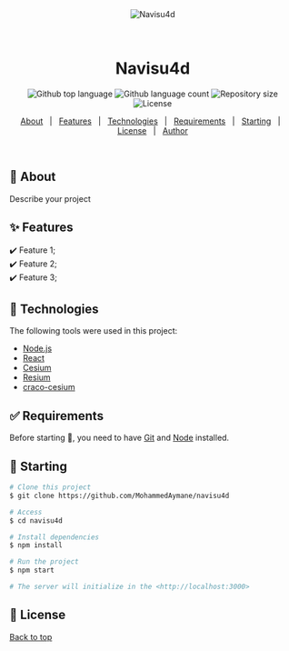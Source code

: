 <div align="center" id="top"> 
  <img src="./.github/app.gif" alt="Navisu4d" />

&#xa0;

  <!-- <a href="https://navisu4d.netlify.app">Demo</a> -->
</div>

<h1 align="center">Navisu4d</h1>

<p align="center">
  <img alt="Github top language" src="https://img.shields.io/github/languages/top/{{YOUR_GITHUB_USERNAME}}/navisu4d?color=56BEB8">

  <img alt="Github language count" src="https://img.shields.io/github/languages/count/{{YOUR_GITHUB_USERNAME}}/navisu4d?color=56BEB8">

  <img alt="Repository size" src="https://img.shields.io/github/repo-size/{{YOUR_GITHUB_USERNAME}}/navisu4d?color=56BEB8">

  <img alt="License" src="https://img.shields.io/github/license/{{YOUR_GITHUB_USERNAME}}/navisu4d?color=56BEB8">

  <!-- <img alt="Github issues" src="https://img.shields.io/github/issues/{{YOUR_GITHUB_USERNAME}}/navisu4d?color=56BEB8" /> -->

  <!-- <img alt="Github forks" src="https://img.shields.io/github/forks/{{YOUR_GITHUB_USERNAME}}/navisu4d?color=56BEB8" /> -->

  <!-- <img alt="Github stars" src="https://img.shields.io/github/stars/{{YOUR_GITHUB_USERNAME}}/navisu4d?color=56BEB8" /> -->
</p>

<!-- Status -->

<!-- <h4 align="center">
	🚧  Navisu4d 🚀 Under construction...  🚧
</h4>

<hr> -->

<p align="center">
  <a href="#dart-about">About</a> &#xa0; | &#xa0; 
  <a href="#sparkles-features">Features</a> &#xa0; | &#xa0;
  <a href="#rocket-technologies">Technologies</a> &#xa0; | &#xa0;
  <a href="#white_check_mark-requirements">Requirements</a> &#xa0; | &#xa0;
  <a href="#checkered_flag-starting">Starting</a> &#xa0; | &#xa0;
  <a href="#memo-license">License</a> &#xa0; | &#xa0;
  <a href="https://github.com/{{YOUR_GITHUB_USERNAME}}" target="_blank">Author</a>
</p>

<br>

## :dart: About

Describe your project

## :sparkles: Features

:heavy_check_mark: Feature 1;\
:heavy_check_mark: Feature 2;\
:heavy_check_mark: Feature 3;

## :rocket: Technologies

The following tools were used in this project:

- [Node.js](https://nodejs.org/en/)
- [React](https://pt-br.reactjs.org/)
- [Cesium](https://cesium.com/)
- [Resium](https://resium.reearth.io/)
- [craco-cesium](https://github.com/reearth/craco-cesium)

## :white_check_mark: Requirements

Before starting :checkered_flag:, you need to have [Git](https://git-scm.com) and [Node](https://nodejs.org/en/) installed.

## :checkered_flag: Starting

```bash
# Clone this project
$ git clone https://github.com/MohammedAymane/navisu4d

# Access
$ cd navisu4d

# Install dependencies
$ npm install

# Run the project
$ npm start

# The server will initialize in the <http://localhost:3000>
```

## :memo: License

<a href="#top">Back to top</a>
